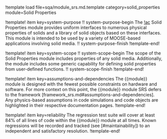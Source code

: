 !template load file=sqa/module_srs.md.template category=solid_properties module=Solid Properties

!template! item key=system-purpose
!! system-purpose-begin
The [!ac](MOOSE) Solid Properties module provides uniform interfaces to numerous physical properties
of solids and a library of solid objects based on these interfaces. This module is intended to be used by
a variety of MOOSE-based applications involving solid media.
!! system-purpose-finish
!template-end!

!template! item key=system-scope
!! system-scope-begin
The scope of the Solid Properties module includes properties of any solid media.
Additionally, the module includes some generic capability for defining solid
properties from user-defined functions.
!! system-scope-finish
!template-end!

!template! item key=assumptions-and-dependencies
The {{module}} module is designed with the fewest possible constraints on hardware and software.
For more context on this point, the {{module}} module SRS defers to the framework
[framework_srs.md#assumptions-and-dependencies]. Any physics-based assumptions in code simulations and
code objects are highlighted in their respective documentation pages.
!template-end!

!template! item key=reliability
The regression test suite will cover at least 84% of all lines of code within the {{module}}
module at all times. Known regressions will be recorded and tracked (see [#maintainability]) to an
independent and satisfactory resolution.
!template-end!
